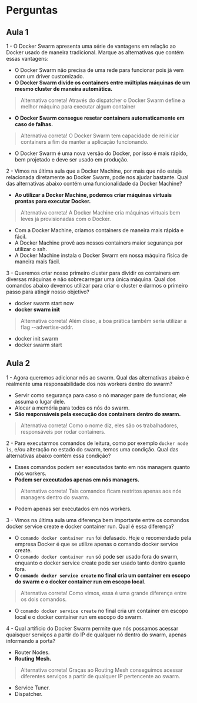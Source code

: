 # Perguntas

## Aula 1

1 - O Docker Swarm apresenta uma série de vantagens em relação ao Docker usado de maneira tradicional. Marque as alternativas que contém essas vantagens:

- O Docker Swarm não precisa de uma rede para funcionar pois já vem com um driver customizado.
- __O Docker Swarm divide os containers entre múltiplas máquinas de um mesmo cluster de maneira automática.__

> Alternativa correta! Através do dispatcher o Docker Swarm define a melhor máquina para executar algum container

- __O Docker Swarm consegue resetar containers automaticamente em caso de falhas.__

> Alternativa correta! O Docker Swarm tem capacidade de reiniciar containers a fim de manter a aplicação funcionando.

- O Docker Swarm é uma nova versão do Docker, por isso é mais rápido, bem projetado e deve ser usado em produção.

2 - Vimos na última aula que a Docker Machine, por mais que não esteja relacionada diretamente ao Docker Swarm, pode nos ajudar bastante. Qual das alternativas abaixo contém uma funcionalidade da Docker Machine?

- __Ao utilizar a Docker Machine, podemos criar máquinas virtuais prontas para executar Docker.__

> Alternativa correta! A Docker Machine cria máquinas virtuais bem leves já provisionadas com o Docker.

- Com a Docker Machine, criamos containers de maneira mais rápida e fácil.
- A Docker Machine provê aos nossos containers maior segurança por utilizar o ssh.
- A Docker Machine instala o Docker Swarm em nossa máquina física de maneira mais fácil.

3 - Queremos criar nosso primeiro cluster para dividir os containers em diversas máquinas e não sobrecarregar uma única máquina. Qual dos comandos abaixo devemos utilizar para criar o cluster e darmos o primeiro passo para atingir nosso objetivo?

- docker swarm start now
- __docker swarm init__

> Alternativa correta! Além disso, a boa prática também seria utilizar a flag --advertise-addr.

- docker init swarm
- docker swarm start

## Aula 2

1 - Agora queremos adicionar nós ao swarm. Qual das alternativas abaixo é realmente uma responsabilidade dos nós workers dentro do swarm?

- Servir como segurança para caso o nó manager pare de funcionar, ele assuma o lugar dele.
- Alocar a memória para todos os nós do swarm.
- __São responsáveis pela execução dos containers dentro do swarm.__

> Alternativa correta! Como o nome diz, eles são os trabalhadores, responsáveis por rodar containers.

2 - Para executarmos comandos de leitura, como por exemplo ```docker node ls```, e/ou alteração no estado do swarm, temos uma condição. Qual das alternativas abaixo contém essa condição?

- Esses comandos podem ser executados tanto em nós managers quanto nós workers.
- __Podem ser executados apenas em nós managers.__

> Alternativa correta! Tais comandos ficam restritos apenas aos nós managers dentro do swarm.

- Podem apenas ser executados em nós workers.

3 - Vimos na última aula uma diferença bem importante entre os comandos docker service create e docker container run. Qual é essa diferença?

- O ```comando docker container run``` foi defasado. Hoje o recomendado pela empresa Docker é que se utilize apenas o comando docker service create.
- O ```comando docker container run``` só pode ser usado fora do swarm, enquanto o docker service create pode ser usado tanto dentro quanto fora.
- __O ```comando docker service create``` no final cria um container em escopo do swarm e o docker container run em escopo local.__

> Alternativa correta! Como vimos, essa é uma grande diferença entre os dois comandos.

- O ```comando docker service create``` no final cria um container em escopo local e o docker container run em escopo do swarm.

4 - Qual artifício do Docker Swarm permite que nós possamos acessar quaisquer serviços a partir do IP de qualquer nó dentro do swarm, apenas informando a porta?

- Router Nodes.
- __Routing Mesh.__

> Alternativa correta! Graças ao Routing Mesh conseguimos acessar diferentes serviços a partir de qualquer IP pertencente ao swarm.

- Service Tuner.
- Dispatcher.
